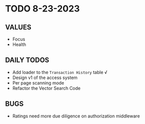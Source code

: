 # TODO 8-23-2023

## VALUES

- Focus
- Health

## DAILY TODOS

- Add loader to the `Transaction History` table √
- Design v1 of the access system
- Per page scanning mode
- Refactor the Vector Search Code

## BUGS

- Ratings need more due diligence on authorization middleware